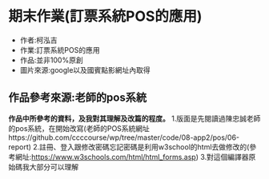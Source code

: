 # 期末作業(訂票系統POS的應用)
* 作者:柯泓吉
* 作業:訂票系統POS的應用
* 作品:並非100%原創
* 圖片來源:google以及國賓點影網址內取得
## 作品參考來源:老師的pos系統
**作品中所參考的資料，及我對其理解及改篇的程度。**
1.版面是先閱讀過陳忠誠老師的pos系統，在開始改寫(老師的POS系統網址https://github.com/ccccourse/wp/tree/master/code/08-app2/pos/06-report)
2.註冊、登入跟修改密碼忘記密碼是利用w3school的html去做修改的(參考網址:https://www.w3schools.com/html/html_forms.asp)
3.對這個編譯器原始碼我大部分可以理解